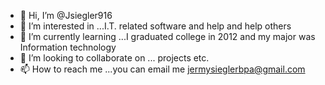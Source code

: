 - 👋 Hi, I’m @Jsiegler916
- 👀 I’m interested in ...I.T. related software and help and help others
- 🌱 I’m currently learning ...I graduated college in 2012 and my major was Information technology
- 💞️ I’m looking to collaborate on ... projects etc.
- 📫 How to reach me ...you can email me jermysieglerbpa@gmail.com

<!---
Jsiegler916/Jsiegler916 is a ✨ special ✨ repository because its `README.md` (this file) appears on your GitHub profile.
You can click the Preview link to take a look at your changes.
--->
